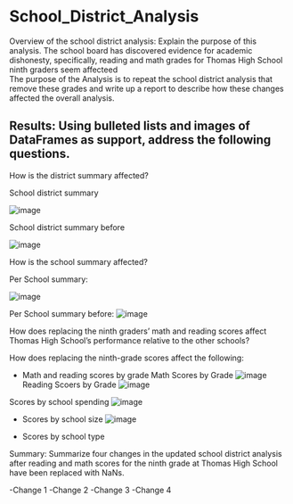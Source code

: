 # School_District_Analysis

Overview of the school district analysis: Explain the purpose of this analysis.
The school board has discovered evidence for academic dishonesty, specifically, reading and math grades for Thomas High School ninth graders seem affecteed   
The  purpose of the Analysis is to repeat the school district analysis that remove these grades and write up a report to describe how these changes affected the overall analysis.

 
## Results: Using bulleted lists and images of DataFrames as support, address the following questions.

How is the district summary affected?




School district summary 

![image](https://user-images.githubusercontent.com/91682586/140982640-e30e09ba-3e40-47e9-9a97-492700ac5543.png)

School district summary before

![image](https://user-images.githubusercontent.com/91682586/140990510-561e55b3-9220-41f0-87fe-4bbb5a246b48.png)






How is the school summary affected?

Per School summary:

![image](https://user-images.githubusercontent.com/91682586/140983118-daf966ca-092d-4518-a9a1-f36f9663e942.png)


Per School summary before:
![image](https://user-images.githubusercontent.com/91682586/140990700-d4b3aab7-5c41-4cad-9357-4d9a0706cd4f.png)








How does replacing the ninth graders’ math and reading scores affect Thomas High School’s performance relative to the other schools?







How does replacing the ninth-grade scores affect the following:
 - Math and reading scores by grade
Math Scores by Grade
![image](https://user-images.githubusercontent.com/91682586/140983753-8f6b5b0d-2c00-4915-baf7-4caa90334521.png)
Reading Scoers by Grade
![image](https://user-images.githubusercontent.com/91682586/140983849-1a8b8213-c4ab-45c4-97fd-a1a7f10e022d.png)

Scores by school spending
![image](https://user-images.githubusercontent.com/91682586/140984202-d6d8eb8e-d088-405d-acb1-a5586740f5e4.png)

 - Scores by school size
![image](https://user-images.githubusercontent.com/91682586/140984286-475e847c-616d-4e98-8a19-39c29d023076.png)


 - Scores by school type

Summary: Summarize four changes in the updated school district analysis after reading and math scores for the ninth grade at Thomas High School have been replaced with NaNs.

-Change 1
-Change 2
-Change 3
-Change 4
